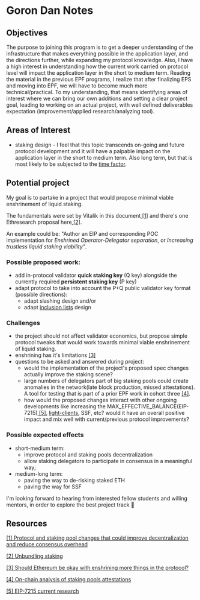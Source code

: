 # Goron Dan Notes

## Objectives

The purpose to joining this program is to get a deeper understanding of the infrastructure that makes everything possible in the application layer, and the directions further, while expanding my protocol knowledge. Also, I have a high interest in understanding how the current work carried on protocol level will impact the application layer in the short to medium term.
Reading the material in the previous EPF programs, I realize that after finalizing EPS and moving into EPF, we will have to become much more technical/practical. To my understanding, that means identifying areas of interest where we can bring our own additions and setting a clear project goal, leading to working on an actual project, with well defined deliverables expectation (improvement/applied research/analyzing tool).

## Areas of Interest

* staking design - I feel that this topic transcends on-going and future protocol development and it will have a palpable impact on the application layer in the short to medium term. Also long term, but that is most likely to be subjected to the [time factor](../docs/wiki/research/roadmap.md#roadmap-overview).

## Potential project
My goal is to partake in a project that would propose minimal viable enshrinement of liquid staking. 

The fundamentals were set by Vitalik in this document[ [1]](#resources) and there's one Ethresearch proposal here[ [2]](#resources).

An example could be: "Author an EIP and corresponding POC implementation for *Enshrined Operator-Delegator separation*, or *Increasing trustless liquid staking viability"*.

### Possible proposed work:
* add in-protocol validator **quick staking key** (Q key) alongside the currently required **persistent staking key** (P key)
* adapt protocol to take into account the P+Q public validator key format (possible directions):
    - adapt slashing design and/or
    - adapt [inclusion lists](../docs/wiki/research/inclusion-lists.md) design

### Challenges
* the project should not affect validator economics, but propose simple protocol tweaks that would work towards minimal viable enshrinement of liquid staking.
* enshrining has it's limitations [[3]](#resources)
* questions to be asked and answered during project:
    - would the implementation of the project's proposed spec changes actually improve the staking scene? 
    - large numbers of delegators part of big staking pools could create anomalies in the network(late block production, missed attestations). A tool for testing that is part of a prior EPF work in cohort three [[4]](#resources).
    - how would the proposed changes interact with other ongoing developments like increasing the MAX_EFFECTIVE_BALANCE(EIP-7215)[ [5]](#resources), [light-clients](../docs/wiki/research/light-clients.md), SSF, etc? would it have an overall positive impact and mix well with current/previous protocol improvements?

### Possible expected effects
* short-medium term: 
    - improve protocol and staking pools decentralization
    - allow staking delegators to participate in consensus in a meaningful way; 
* medium-long term: 
    - paving the way to de-risking staked ETH
    - paving the way for SSF

I'm looking forward to hearing from interested fellow students and willing mentors, in order to explore the best project track 🤝

## Resources
[[1] Protocol and staking pool changes that could improve decentralization and reduce consensus overhead](https://notes.ethereum.org/@vbuterin/staking_2023_10)

[[2] Unbundling staking](https://ethresear.ch/t/unbundling-staking-towards-rainbow-staking/18683)

[[3] Should Ethereum be okay with enshrining more things in the protocol?](https://vitalik.eth.limo/general/2023/09/30/enshrinement.html#what-do-we-learn-from-all-this)

[[4] On-chain analysis of staking pools attestations](https://github.com/eth-protocol-fellows/cohort-three/blob/master/projects/On-chain-analysis-of-staking-pools.md)

[[5] EIP-7215 current research](../docs/wiki/research/roadmap.md#current-research)